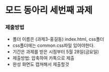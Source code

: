 # 모드 동아리 세번째 과제


### 제출방법
- 폴더 이름은 (과제3-홍길동) index.html, css폴더 
- css폴더에는 common.css파일 있어야한다.
- 기간은 과제를 받은 시점부터 5월 28일(금요일)
- 제출방법: 압축하여 카톡으로 제출 
- 완성 화면도 캡쳐해서 제출할것

